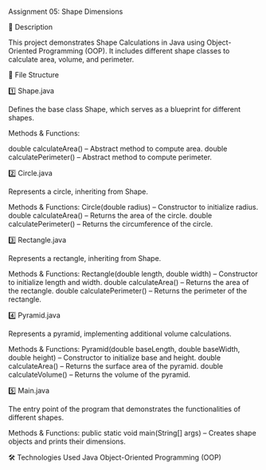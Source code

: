 Assignment 05: Shape Dimensions 

📌 Description 

This project demonstrates Shape Calculations in Java using Object-Oriented Programming (OOP). It includes different shape classes to calculate area, volume, and perimeter.

📂 File Structure 

1️⃣ Shape.java 

Defines the base class Shape, which serves as a blueprint for different shapes. 


Methods & Functions: 

double calculateArea() – Abstract method to compute area.
double calculatePerimeter() – Abstract method to compute perimeter. 

2️⃣ Circle.java 

Represents a circle, inheriting from Shape.

Methods & Functions:
Circle(double radius) – Constructor to initialize radius.
double calculateArea() – Returns the area of the circle.
double calculatePerimeter() – Returns the circumference of the circle. 

3️⃣ Rectangle.java 

Represents a rectangle, inheriting from Shape.

Methods & Functions:
Rectangle(double length, double width) – Constructor to initialize length and width.
double calculateArea() – Returns the area of the rectangle.
double calculatePerimeter() – Returns the perimeter of the rectangle. 

4️⃣ Pyramid.java 

 
Represents a pyramid, implementing additional volume calculations.

Methods & Functions:
Pyramid(double baseLength, double baseWidth, double height) – Constructor to initialize base and height.
double calculateArea() – Returns the surface area of the pyramid.
double calculateVolume() – Returns the volume of the pyramid. 

5️⃣ Main.java 

The entry point of the program that demonstrates the functionalities of different shapes.

Methods & Functions:
public static void main(String[] args) – Creates shape objects and prints their dimensions. 

 
🛠️ Technologies Used
Java
Object-Oriented Programming (OOP)
